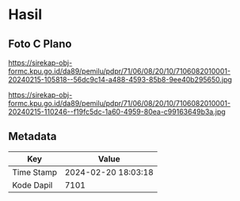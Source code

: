# Hasil

## Foto C Plano

https://sirekap-obj-formc.kpu.go.id/da89/pemilu/pdpr/71/06/08/20/10/7106082010001-20240215-105818--56dc9c14-a488-4593-85b8-9ee40b295650.jpg

https://sirekap-obj-formc.kpu.go.id/da89/pemilu/pdpr/71/06/08/20/10/7106082010001-20240215-110246--f19fc5dc-1a60-4959-80ea-c99163649b3a.jpg


## Metadata

| Key        | Value               |
| ---------- | ------------------- |
| Time Stamp | 2024-02-20 18:03:18 |
| Kode Dapil | 7101                |



